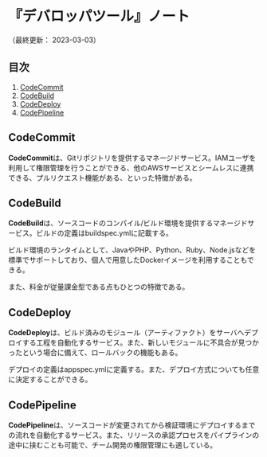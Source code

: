 # 『デバロッパツール』ノート

（最終更新： 2023-03-03）


## 目次

1. [CodeCommit](#codecommit)
1. [CodeBuild](#codebuild)
1. [CodeDeploy](#codedeploy)
1. [CodePipeline](#codepipeline)


## CodeCommit

**CodeCommit**は、Gitリポジトリを提供するマネージドサービス。IAMユーザを利用して権限管理を行うことができる、他のAWSサービスとシームレスに連携できる、プルリクエスト機能がある、といった特徴がある。


## CodeBuild

**CodeBuild**は、ソースコードのコンパイル/ビルド環境を提供するマネージドサービス。ビルドの定義はbuildspec.ymlに記載する。

ビルド環境のランタイムとして、JavaやPHP、Python、Ruby、Node.jsなどを標準でサポートしており、個人で用意したDockerイメージを利用することもできる。

また、料金が従量課金型である点もひとつの特徴である。


## CodeDeploy

**CodeDeploy**は、ビルド済みのモジュール（アーティファクト）をサーバへデプロイする工程を自動化するサービス。また、新しいモジュールに不具合が見つかったという場合に備えて、ロールバックの機能もある。

デプロイの定義はappspec.ymlに定義する。また、デプロイ方式についても任意に決定することができる。


## CodePipeline

**CodePipeline**は、ソースコードが変更されてから検証環境にデプロイするまでの流れを自動化するサービス。また、リリースの承認プロセスをパイプラインの途中に挟むことも可能で、チーム開発の権限管理にも適している。
